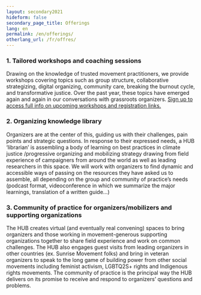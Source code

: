 ```yaml
---
layout: secondary2021
hideform: false
secondary_page_title: Offerings
lang: en
permalink: /en/offerings/
otherlang_url: /fr/offres/
---
```

### 1. Tailored workshops and coaching sessions

Drawing on the knowledge of trusted movement practitioners, we provide workshops covering topics such as group structure, collaborative strategizing, digital organizing, community care, breaking the burnout cycle, and transformative justice. Over the past year, these topics have emerged again and again in our conversations with grassroots organizers. [Sign up to access full info on upcoming workshops and registration links.](#inscription)

### 2. Organizing knowledge library

Organizers are at the center of this, guiding us with their challenges, pain points and strategic questions. In response to their expressed needs, a HUB ‘librarian’ is assembling a body of learning on best practices in climate justice /progressive organizing and mobilizing strategy drawing from field experience of campaigners from around the world as well as leading researchers in this space. We will work with organizers to find dynamic and accessible ways of passing on the resources they have asked us to assemble, all depending on the group and community of practice’s needs (podcast format, videoconference in which we summarize the major learnings, translation of a written guide…)

### 3. Community of practice for organizers/mobilizers and supporting organizations

The HUB creates virtual (and eventually real convening) spaces to bring organizers and those working in movement-generous supporting organizations together to share field experience and work on common challenges. The HUB also engages guest visits from leading organizers in other countries (ex. Sunrise Movement folks) and bring in veteran organizers to speak to the long game of building power from other social movements including feminist activism, LGBTQ2S+ rights and Indigenous rights movements. The community of practice is the principal way the HUB delivers on its promise to receive and respond to organizers’ questions and problems.
